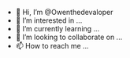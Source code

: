 - 👋 Hi, I’m @Owenthedevaloper
- 👀 I’m interested in ...
- 🌱 I’m currently learning ...
- 💞️ I’m looking to collaborate on ...
- 📫 How to reach me ...

<!---
Owenthedevaloper/Owenthedevaloper is a ✨ special ✨ repository because its `README.md` (this file) appears on your GitHub profile.
You can click the Preview link to take a look at your changes.
--->
